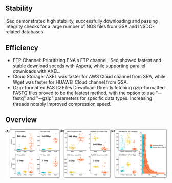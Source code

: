 ## Stability
iSeq demonstrated high stability, successfully downloading and passing integrity checks for a large number of NGS files from GSA and INSDC-related databases.

## Efficiency

- FTP Channel: Prioritizing ENA's FTP channel, iSeq showed fastest and stable download speeds with Aspera, while supporting parallel downloads with AXEL.
- Cloud Storage: AXEL was faster for AWS Cloud channel from SRA, while Wget was faster for HUAWEI Cloud channel from GSA.
- Gzip-formatted FASTQ Files Download: Directly fetching gzip-formatted FASTQ files proved to be the fastest method, with the option to use "--fastq" and "--gzip" parameters for specific data types. Increasing threads notably improved compression speed.

## Overview
![benchmark_result](https://github.com/BioOmics/iSeq/blob/main/docs/img/benchmark.png)
